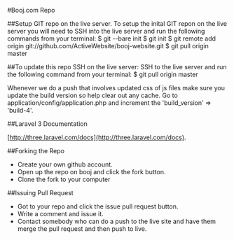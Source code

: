 #Booj.com Repo

##Setup GIT repo on the live server.
	To setup the inital GIT repon on the live server you will need to 
	SSH into the live server and run the following commands from your terminal:
	$ git --bare init
	$ git init
	$ git remote add origin git://github.com/ActiveWebsite/booj-website.git
	$ git pull origin master


##To update this repo SSH on the live server:
	SSH to the live server and run the following command from your terminal:
	$ git pull origin master


Whenever we do a push that involves updated css of js files make sure you update the build version so help clear out any cache. Go to application/config/application.php and increment the 'build_version' => 'build-4'.

##Laravel 3 Documentation

[http://three.laravel.com/docs](http://three.laravel.com/docs).

##Forking the Repo

* Create your own github account. 
* Open up the repo on booj and click the fork button. 
* Clone the fork to your computer

##Issuing Pull Request
* Got to your repo and click the issue pull request button. 
* Write a comment and issue it.
* Contact somebody who can do a push to the live site and have them merge the pull request and then push to live.